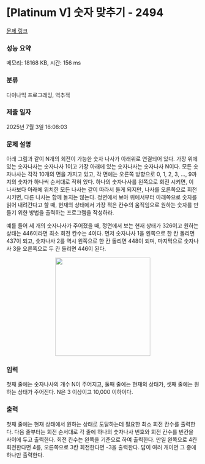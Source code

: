 # [Platinum V] 숫자 맞추기 - 2494 

[문제 링크](https://www.acmicpc.net/problem/2494) 

### 성능 요약

메모리: 18168 KB, 시간: 156 ms

### 분류

다이나믹 프로그래밍, 역추적

### 제출 일자

2025년 7월 3일 16:08:03

### 문제 설명

<p>아래 그림과 같이 N개의 회전이 가능한 숫자 나사가 아래위로 연결되어 있다. 가장 위에 있는 숫자나사는 숫자나사 1이고 가장 아래에 있는 숫자나사는 숫자나사 N이다. 모든 숫자나사는 각각 10개의 면을 가지고 있고, 각 면에는 오른쪽 방향으로 0, 1, 2, 3, …, 9까지의 숫자가 하나씩 순서대로 적혀 있다. 하나의 숫자나사를 왼쪽으로 회전 시키면, 이 나사보다 아래에 위치한 모든 나사는 같이 따라서 돌게 되지만, 나사를 오른쪽으로 회전시키면, 다른 나사는 함께 돌지는 않는다. 정면에서 보아 위에서부터 아래쪽으로 숫자를 읽어 내려간다고 할 때, 현재의 상태에서 가장 적은 칸수의 움직임으로 원하는 숫자를 만들기 위한 방법을 출력하는 프로그램을 작성하라.</p>

<p>예를 들어 세 개의 숫자나사가 주어졌을 때, 정면에서 보는 현재 상태가 326이고 원하는 상태는 446이라면 최소 회전 칸수는 4이다. 먼저 숫자나사 1을 왼쪽으로 한 칸 돌리면 437이 되고, 숫자나사 2를 역시 왼쪽으로 한 칸 돌리면 448이 되며, 마지막으로 숫자나사 3을 오른쪽으로 두 칸 돌리면 446이 된다.</p>

<p style="text-align: center;"><img alt="" src="https://upload.acmicpc.net/62a0dbc7-5004-46d4-824d-12b434a3b71d/-/preview/" style="width: 248px; height: 256px;"></p>

### 입력 

 <p>첫째 줄에는 숫자나사의 개수 N이 주어지고, 둘째 줄에는 현재의 상태가, 셋째 줄에는 원하는 상태가 주어진다. N은 3 이상이고 10,000 이하이다.</p>

### 출력 

 <p>첫째 줄에는 현재 상태에서 원하는 상태로 도달하는데 필요한 최소 회전 칸수를 출력한다. 다음 줄부터는 회전 순서대로 각 줄에 하나의 숫자나사 번호와 회전 칸수를 빈칸을 사이에 두고 출력한다. 회전 칸수는 왼쪽을 기준으로 하여 출력한다. 만일 왼쪽으로 4칸 회전한다면 4를, 오른쪽으로 3칸 회전한다면 -3을 출력한다. 답이 여러 개이면 그 중에 하나만 출력한다.</p>

